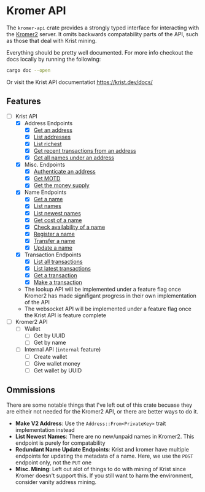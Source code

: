 # Kromer API

The `kromer-api` crate provides a strongly typed interface for interacting with the [Kromer2](https://github.com/ReconnectedCC/kromer2) server. It omits backwards compatability parts of the API, such as those that deal with Krist mining.

Everything should be pretty well documented. For more info checkout the docs locally by running the following:

```bash
cargo doc --open
```

Or visit the Krist API documentatiot <https://krist.dev/docs/>

## Features

- [ ] Krist API
  - [x] Address Endpoints
    - [x] [Get an address](https://krist.dev/docs/#api-AddressGroup-GetAddress)
    - [x] [List addresses](https://krist.dev/docs/#api-AddressGroup-GetAddresses)
    - [x] [List richest](https://krist.dev/docs/#api-AddressGroup-GetRichAddresses)
    - [x] [Get recent transactions from an address](https://krist.dev/docs/#api-AddressGroup-GetAddressTransactions)
    - [x] [Get all names under an address](https://krist.dev/docs/#api-AddressGroup-GetAddressNames)
  - [x] Misc. Endpoints
    - [x] [Authenticate an address](https://krist.dev/docs/#api-MiscellaneousGroup-Login)
    - [x] [Get MOTD](https://krist.dev/docs/#api-MiscellaneousGroup-GetMOTD_+)
    - [x] [Get the money supply]("https://krist.dev/docs/#api-MiscellaneousGroup-GetMoneySupply")
  - [x] Name Endpoints
    - [x] [Get a name](https://krist.dev/docs/#api-NameGroup-GetName)
    - [x] [List names](https://krist.dev/docs/#api-NameGroup-GetNames)
    - [x] [List newest names](https://krist.dev/docs/#api-NameGroup-GetNewNames)
    - [x] [Get cost of a name](https://krist.dev/docs/#api-NameGroup-CheckName)
    - [x] [Check availability of a name](https://krist.dev/docs/#api-NameGroup-CheckName)
    - [x] [Register a name](https://krist.dev/docs/#api-NameGroup-RegisterName)
    - [x] [Transfer a name](https://krist.dev/docs/#api-NameGroup-TransferName)
    - [x] [Update a name](https://krist.dev/docs/#api-NameGroup-UpdateNamePOST)
  - [x] Transaction Endpoints
    - [x] [List all transactions](https://krist.dev/docs/#api-TransactionGroup-GetTransactions)
    - [x] [List latest transactions](https://krist.dev/docs/#api-TransactionGroup-GetLatestTransactions)
    - [x] [Get a transaction](https://krist.dev/docs/#api-TransactionGroup-GetTransaction)
    - [x] [Make a transaction](https://krist.dev/docs/#api-TransactionGroup-MakeTransaction)
  - The lookup API will be implemented under a feature flag once Kromer2 has made signifigant progress in their own implementation of the API
  - The websocket API will be implemented under a feature flag once the Krist API is feature complete
- [ ] Kromer2 API
  - [ ] Wallet
    - [ ] Get by UUID
    - [ ] Get by name
  - [ ] Internal API (`internal` feature)
    - [ ] Create wallet
    - [ ] Give wallet money
    - [ ] Get wallet by UUID

## Ommissions

There are some notable things that I've left out of this crate becuase they are eitheir not needed for the Kromer2 API, or there are better ways to do it.

- **Make V2 Address**: Use the `Address::From<PrivateKey>` trait implementation instead
- **List Newest Names**: There are no new/unpaid names in Kromer2. This endpoint is purely for compatability
- **Redundant Name Update Endpoints**: Krist and kromer have multiple endpoints for updating the metadata of a name. Here, we use the `POST` endpoint only, not the `PUT` one
- **Misc. Mining**: Left out alot of things to do with mining of Krist since Kromer doesn't support this. If you still want to harm the environment, consider vanity address mining.
